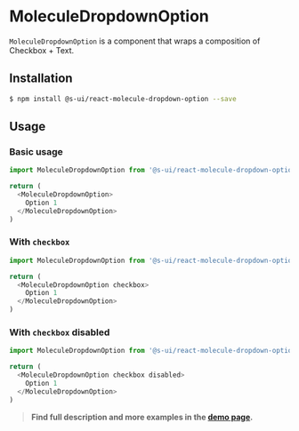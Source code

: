 # MoleculeDropdownOption

`MoleculeDropdownOption` is a component that wraps a composition of Checkbox + Text. 

## Installation

```sh
$ npm install @s-ui/react-molecule-dropdown-option --save
```

## Usage

### Basic usage
```js
import MoleculeDropdownOption from '@s-ui/react-molecule-dropdown-option'

return (
  <MoleculeDropdownOption>
    Option 1
  </MoleculeDropdownOption>
)
```

### With `checkbox`
```js
import MoleculeDropdownOption from '@s-ui/react-molecule-dropdown-option'

return (
  <MoleculeDropdownOption checkbox>
    Option 1
  </MoleculeDropdownOption>
)
```

### With `checkbox` disabled
```js
import MoleculeDropdownOption from '@s-ui/react-molecule-dropdown-option'

return (
  <MoleculeDropdownOption checkbox disabled>
    Option 1
  </MoleculeDropdownOption>
)
```

> **Find full description and more examples in the [demo page](#).**